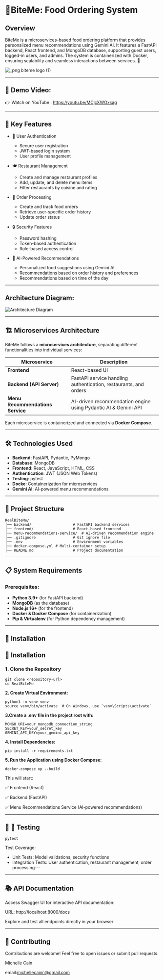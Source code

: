 # 🍔BiteMe: Food Ordering System
## Overview

BiteMe is a microservices-based food ordering platform that provides personalized menu recommendations using Gemini AI. It features a FastAPI backend, React frontend, and MongoDB database, supporting guest users, logged-in users, and admins. The system is containerized with Docker, ensuring scalability and seamless interactions between services. 🚀

![_png biteme logo (1)](https://github.com/user-attachments/assets/f7eed7ed-b51a-4a71-8b0e-5cec53db5d64)


---
## 🎥 Demo Video:

👉 Watch on YouTube : https://youtu.be/MCjcXWOxsag

---

## 🌟 Key Features

- 🔐 User Authentication
  - Secure user registration
  - JWT-based login system
  - User profile management

- 🍽️ Restaurant Management
  - Create and manage restaurant profiles
  - Add, update, and delete menu items
  - Filter restaurants by cuisine and rating

- 🛒 Order Processing
  - Create and track food orders
  - Retrieve user-specific order history
  - Update order status

- 🔒 Security Features
  - Password hashing
  - Token-based authentication
  - Role-based access control
    
- 🧠 AI-Powered Recommendations
  - Personalized food suggestions using Gemini AI
  - Recommendations based on order history and preferences
  - Recommendations based on time of the day

---
## Architecture Diagram:
![Architecture Diagram](https://github.com/user-attachments/assets/67ad1f0f-819a-4b61-b08d-9af41ec1990e)

---

## 🏗️ Microservices Architecture

BiteMe follows a **microservices architecture**, separating different functionalities into individual services:

| Microservice                 | Description |
|------------------------------|-------------|
| **Frontend**                 | React-based UI |
| **Backend (API Server)**     | FastAPI service handling authentication, restaurants, and orders |
| **Menu Recommendations Service** | AI-driven recommendation engine using Pydantic AI & Gemini API |

Each microservice is containerized and connected via **Docker Compose**.

---

## 🛠️ Technologies Used

- **Backend**: FastAPI, Pydantic, PyMongo
- **Database**: MongoDB
- **Frontend**: React, JavaScript, HTML, CSS
- **Authentication**: JWT (JSON Web Tokens)
- **Testing**: pytest
- **Docke**: Containerization for microservices
- **Gemini AI**: AI-powered menu recommendations

---

## 📂 Project Structure

```plaintext
RealBiteMe/
│── backend/                   # FastAPI backend services
│── frontend/                  # React-based frontend 
│── menu-recommendations-service/  # AI-driven recommendation engine
│── .gitignore                 # Git ignore file
│── .env                       # Environment variables
│── docker-compose.yml # Multi-container setup
│── README.md                  # Project documentation

```

---
## 📋 System Requirements

### Prerequisites:
- **Python 3.9+** (for FastAPI backend)
- **MongoDB** (as the database)
- **Node.js 16+** (for the frontend)
- **Docker & Docker Compose** (for containerization)
- **Pip & Virtualenv** (for Python dependency management)
  
---

## **👄 Installation**
## 🔧 Installation

### 1. Clone the Repository
```
git clone <repository-url>
cd RealBiteMe
```

**2. Create Virtual Environment:**
```
python3 -m venv venv
source venv/bin/activate  # On Windows, use `venv\Scripts\activate`
 ```
**3.Create a .env file in the project root with:**
 ```
MONGO_URI=your_mongodb_connection_string
SECRET_KEY=your_secret_key
GEMINI_API_KEY=your_gemini_api_key
 ```


**4. Install Dependencies:**
   ```
pip install -r requirements.txt
 ```


**5. Run the Application using Docker Compose:**
```
docker-compose up --build

```
This will start: 

✅ Frontend (React)

✅ Backend (FastAPI)

✅ Menu Recommendations Service (AI-powered recommendations)

---

## **🧬 🧪 Testing**

```
pytest
```
Test Coverage:

- Unit Tests: Model validations, security functions
- Integration Tests: User authentication, restaurant management, order processing---


---
## 📚 API Documentation

Access Swagger UI for interactive API documentation:

URL: http://localhost:8000/docs

Explore and test all endpoints directly in your browser


---

## 🙌 Contributing

Contributions are welcome! Feel free to open issues or submit pull requests.

Michelle Cain

email:michellecainn@gmail.com

